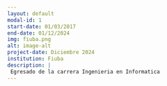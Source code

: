 ```yaml
---
layout: default
modal-id: 1
start-date: 01/03/2017
end-date: 01/12/2024
img: fiuba.png
alt: image-alt
project-date: Diciembre 2024
institution: Fiuba
description: |
 Egresado de la carrera Ingenieria en Informatica
---
```

